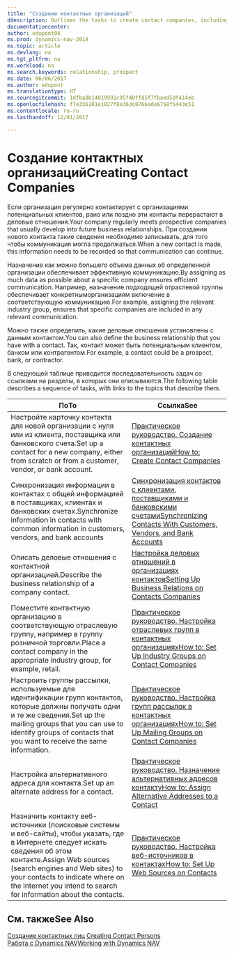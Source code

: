 ```yaml
---
title: "Создание контактных организаций"
ddescription: Outlines the tasks to create contact companies, including assigning relevant data about prospects and defining the business relationships you have with companies.
documentationcenter: 
author: edupont04
ms.prod: dynamics-nav-2018
ms.topic: article
ms.devlang: na
ms.tgt_pltfrm: na
ms.workload: na
ms.search.keywords: relationship, prospect
ms.date: 06/06/2017
ms.author: edupont
ms.translationtype: HT
ms.sourcegitcommit: 1dfba8b14019991c95f40ffd5f7fbaed5df414eb
ms.openlocfilehash: f7e336101e1027f8e363e8766ade6758f5443e51
ms.contentlocale: ru-ru
ms.lasthandoff: 12/01/2017

---
```

# <a name="creating-contact-companies"></a><span data-ttu-id="08ef7-102">Создание контактных организаций</span><span class="sxs-lookup"><span data-stu-id="08ef7-102">Creating Contact Companies</span></span>
<span data-ttu-id="08ef7-103">Если организация регулярно контактирует с организациями потенциальных клиентов, рано или поздно эти контакты перерастают в деловые отношения.</span><span class="sxs-lookup"><span data-stu-id="08ef7-103">Your company regularly meets prospective companies that usually develop into future business relationships.</span></span> <span data-ttu-id="08ef7-104">При создании нового контакта такие сведения необходимо записывать, для того чтобы коммуникация могла продолжаться.</span><span class="sxs-lookup"><span data-stu-id="08ef7-104">When a new contact is made, this information needs to be recorded so that communication can continue.</span></span>

<span data-ttu-id="08ef7-105">Назначение как можно большего объема данных об определенной организации обеспечивает эффективную коммуникацию.</span><span class="sxs-lookup"><span data-stu-id="08ef7-105">By assigning as much data as possible about a specific company ensures efficient communication.</span></span> <span data-ttu-id="08ef7-106">Например, назначение подходящей отраслевой группы обеспечивает конкретныморганизациям включение в соответствующую коммуникацию.</span><span class="sxs-lookup"><span data-stu-id="08ef7-106">For example, assigning the relevant industry group, ensures that specific companies are included in any relevant communication.</span></span>

<span data-ttu-id="08ef7-107">Можно также определить, какие деловые отношения установлены с данным контактом.</span><span class="sxs-lookup"><span data-stu-id="08ef7-107">You can also define the business relationship that you have with a contact.</span></span> <span data-ttu-id="08ef7-108">Так, контакт может быть потенциальным клиентом, банком или контрагентом.</span><span class="sxs-lookup"><span data-stu-id="08ef7-108">For example, a contact could be a prospect, bank, or contractor.</span></span>

<span data-ttu-id="08ef7-109">В следующей таблице приводится последовательность задач со ссылками на разделы, в которых они описываются.</span><span class="sxs-lookup"><span data-stu-id="08ef7-109">The following table describes a sequence of tasks, with links to the topics that describe them.</span></span> 

| <span data-ttu-id="08ef7-110">По</span><span class="sxs-lookup"><span data-stu-id="08ef7-110">To</span></span> | <span data-ttu-id="08ef7-111">Ссылка</span><span class="sxs-lookup"><span data-stu-id="08ef7-111">See</span></span> |
| --- | --- |
| <span data-ttu-id="08ef7-112">Настройте карточку контакта для новой организации с нуля или из клиента, поставщика или банковского счета.</span><span class="sxs-lookup"><span data-stu-id="08ef7-112">Set up a contact for a new company, either from scratch or from a customer, vendor, or bank account.</span></span> |[<span data-ttu-id="08ef7-113">Практическое руководство. Создание контактных организаций</span><span class="sxs-lookup"><span data-stu-id="08ef7-113">How to: Create Contact Companies</span></span>](marketing-how-create-contact-companies.md) |
| <span data-ttu-id="08ef7-114">Синхронизация информации в контактах с общей информацией в поставщиках, клиентах и банковских счетах.</span><span class="sxs-lookup"><span data-stu-id="08ef7-114">Synchronize information in contacts with common information in customers, vendors, and bank accounts</span></span> |[<span data-ttu-id="08ef7-115">Синхронизация контактов с клиентами, поставщиками и банковскими счетами</span><span class="sxs-lookup"><span data-stu-id="08ef7-115">Synchronizing Contacts With Customers, Vendors, and Bank Accounts</span></span>](marketing-synchronize-contacts-customers-vendors-bank-accounts.md) |
| <span data-ttu-id="08ef7-116">Описать деловые отношения с контактной организацией.</span><span class="sxs-lookup"><span data-stu-id="08ef7-116">Describe the business relationship of a company contact.</span></span> |[<span data-ttu-id="08ef7-117">Настройка деловых отношений в организациях контактов</span><span class="sxs-lookup"><span data-stu-id="08ef7-117">Setting Up Business Relations on Contacts Companies</span></span>](marketing-business-relations.md) |
| <span data-ttu-id="08ef7-118">Поместите контактную организацию в соответствующую отраслевую группу, например в группу розничной торговли.</span><span class="sxs-lookup"><span data-stu-id="08ef7-118">Place a contact company in the appropriate industry group, for example, retail.</span></span> |[<span data-ttu-id="08ef7-119">Практическое руководство. Настройка отраслевых групп в контактных организациях</span><span class="sxs-lookup"><span data-stu-id="08ef7-119">How to: Set Up Industry Groups on Contact Companies</span></span>](marketing-industry-groups.md) |
| <span data-ttu-id="08ef7-120">Настроить группы рассылки, используемые для идентификации групп контактов, которые должны получать одни и те же сведения.</span><span class="sxs-lookup"><span data-stu-id="08ef7-120">Set up the mailing groups that you can use to identify groups of contacts that you want to receive the same information.</span></span> |[<span data-ttu-id="08ef7-121">Практическое руководство. Настройка групп рассылок в контактных организациях</span><span class="sxs-lookup"><span data-stu-id="08ef7-121">How to: Set Up Mailing Groups on Contact Companies</span></span>](marketing-mailing-groups.md) |
| <span data-ttu-id="08ef7-122">Настройка альтернативного адреса для контакта.</span><span class="sxs-lookup"><span data-stu-id="08ef7-122">Set up an alternate address for a contact.</span></span> |[<span data-ttu-id="08ef7-123">Практическое руководство. Назначение альтернативных адресов контакту</span><span class="sxs-lookup"><span data-stu-id="08ef7-123">How to: Assign Alternative Addresses to a Contact</span></span>](marketing-how-assign-alternate-address.md) |
| <span data-ttu-id="08ef7-124">Назначить контакту веб-источники (поисковые системы и веб-сайты), чтобы указать, где в Интернете следует искать сведения об этом контакте.</span><span class="sxs-lookup"><span data-stu-id="08ef7-124">Assign Web sources (search engines and Web sites) to your contacts to indicate where on the Internet you intend to search for information about the contacts.</span></span> |[<span data-ttu-id="08ef7-125">Практическое руководство. Настройка веб-источников в контактах</span><span class="sxs-lookup"><span data-stu-id="08ef7-125">How to: Set Up Web Sources on Contacts</span></span>](marketing-web-sources.md) |

## <a name="see-also"></a><span data-ttu-id="08ef7-126">См. также</span><span class="sxs-lookup"><span data-stu-id="08ef7-126">See Also</span></span>
<span data-ttu-id="08ef7-127">[Создание контактных лиц](marketing-create-contact-persons.md) </span><span class="sxs-lookup"><span data-stu-id="08ef7-127">[Creating Contact Persons](marketing-create-contact-persons.md) </span></span>  
[<span data-ttu-id="08ef7-128">Работа с Dynamics NAV</span><span class="sxs-lookup"><span data-stu-id="08ef7-128">Working with Dynamics NAV</span></span>](ui-work-product.md)

